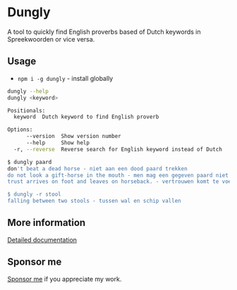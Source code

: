 # Dungly

A tool to quickly find English proverbs based of Dutch keywords in Spreekwoorden or vice versa.

## Usage

- `npm i -g dungly` - install globally

```bash
dungly --help
dungly <keyword>

Positionals:
  keyword  Dutch keyword to find English proverb                        [string]

Options:
      --version  Show version number                                   [boolean]
      --help     Show help                                             [boolean]
  -r, --reverse  Reverse search for English keyword instead of Dutch   [boolean]

$ dungly paard
don't beat a dead horse - niet aan een dood paard trekken
do not look a gift-horse in the mouth - men mag een gegeven paard niet in de bek kijken.
trust arrives on foot and leaves on horseback. - vertrouwen komt te voet en gaat te paard.

$ dungly -r stool
falling between two stools - tussen wal en schip vallen
```

## More information

[Detailed documentation](https://github.com/rkristelijn/dungly/blob/main/docs/README.md)

## Sponsor me

[Sponsor me](https://github.com/sponsors/rkristelijn/) if you appreciate my work.
